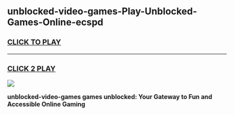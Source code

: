 
## unblocked-video-games-Play-Unblocked-Games-Online-ecspd
<h3>
<a href="https://premium76.site?title=unblocked-video-games&ref=25A">CLICK TO PLAY</a></h3>
<hr>

<h3>
<a href="https://premium76.site?title=unblocked-video-games&ref=25A">CLICK 2 PLAY</a>
  
</h3>

<a href="https://premium76.site?title=unblocked-video-games&ref=25A"><img src="https://clearcache.store/games.png"></a>


**unblocked-video-games games unblocked: Your Gateway to Fun and Accessible Online Gaming**

